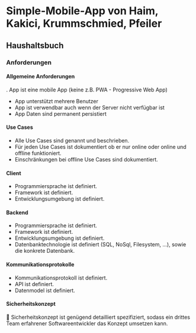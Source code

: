# Simple-Mobile-App von Haim, Kakici, Krummschmied, Pfeiler

## Haushaltsbuch

### Anforderungen

#### Allgemeine Anforderungen
. App ist eine mobile App (keine z.B. PWA - Progressive Web App)
- App unterstützt mehrere Benutzer
- App ist verwendbar auch wenn der Server nicht verfügbar ist
- App Daten sind permanent persistiert

#### Use Cases
- Alle Use Cases sind genannt und beschrieben.
- Für jeden Use Cases ist dokumentiert ob er nur online oder online und offline
funktioniert.
- Einschränkungen bei offline Use Cases sind dokumentiert.

#### Client
- Programmiersprache ist definiert.
- Framework ist definiert.
- Entwicklungsumgebung ist definiert.

#### Backend
- Programmiersprache ist definiert.
- Framework ist definiert.
- Entwicklungsumgebung ist definiert.
- Datenbanktechnologie ist definiert (SQL, NoSql, Filesystem, …), sowie die konkrete
Datenbank.

#### Kommunikationsprotokolle
- Kommunikationsprotokoll ist definiert.
- API ist definiert.
- Datenmodel ist definiert.

#### Sicherheitskonzept
 Sicherheitskonzept ist genügend detailliert spezifiziert, sodass ein drittes Team
erfahrener Softwareentwickler das Konzept umsetzen kann.
